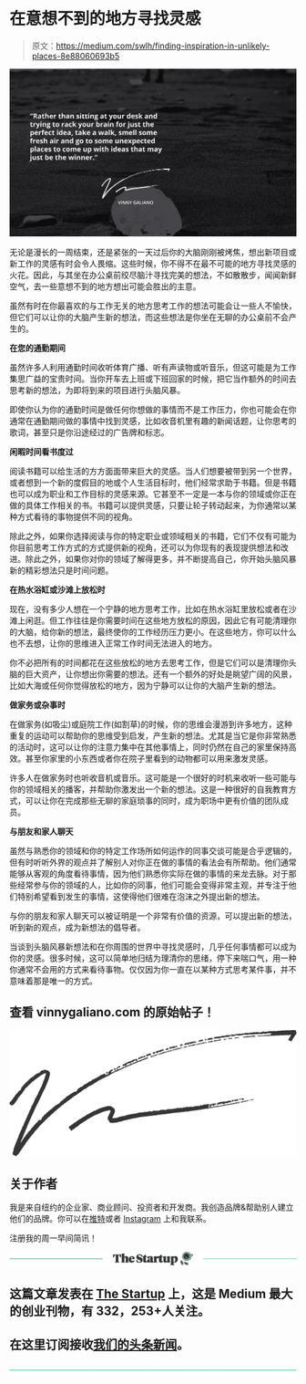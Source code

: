 # 在意想不到的地方寻找灵感

> 原文：<https://medium.com/swlh/finding-inspiration-in-unlikely-places-8e88060693b5>

![](img/93515d66b22e9ec9789d1c78f259bd13.png)

无论是漫长的一周结束，还是紧张的一天过后你的大脑刚刚被烤焦，想出新项目或新工作的灵感有时会令人畏缩。这些时候，你不得不在最不可能的地方寻找灵感的火花。因此，与其坐在办公桌前绞尽脑汁寻找完美的想法，不如散散步，闻闻新鲜空气，去一些意想不到的地方想出可能会胜出的主意。

虽然有时在你最喜欢的与工作无关的地方思考工作的想法可能会让一些人不愉快，但它们可以让你的大脑产生新的想法，而这些想法是你坐在无聊的办公桌前不会产生的。

**在您的通勤期间**

虽然许多人利用通勤时间收听体育广播、听有声读物或听音乐，但这可能是为工作集思广益的宝贵时间。当你开车去上班或下班回家的时候，把它当作额外的时间去思考新的想法，为即将到来的项目进行头脑风暴。

即使你认为你的通勤时间是做任何你想做的事情而不是工作压力，你也可能会在你通常在通勤期间做的事情中找到灵感，比如收音机里有趣的新闻话题，让你思考的歌词，甚至只是你沿途经过的广告牌和标志。

**闲暇时间看书度过**

阅读书籍可以给生活的方方面面带来巨大的灵感。当人们想要被带到另一个世界，或者想到一个新的度假目的地或个人生活目标时，他们经常求助于书籍。但是书籍也可以成为职业和工作目标的灵感来源。它甚至不一定是一本与你的领域或你正在做的具体工作相关的书。书籍可以提供灵感，只要让轮子转动起来，为你通常以某种方式看待的事物提供不同的视角。

除此之外，如果你选择阅读与你的特定职业或领域相关的书籍，它们不仅有可能为你目前思考工作方式的方式提供新的视角，还可以为你现有的表现提供想法和改进。除此之外，如果你对你的领域了解得更多，并不断提高自己，你开始头脑风暴新的精彩想法只是时间问题。

**在热水浴缸或沙滩上放松时**

现在，没有多少人想在一个宁静的地方思考工作，比如在热水浴缸里放松或者在沙滩上闲逛。但工作往往是你需要时间在这些地方放松的原因，因此它有可能清理你的大脑，给你新的想法，最终使你的工作经历压力更小。在这些地方，你可以什么也不去想，让你的思维进入正常工作时间无法进入的地方。

你不必把所有的时间都花在这些放松的地方去思考工作，但是它们可以是清理你头脑的巨大资产，让你想出你需要的想法。还有一个额外的好处是眺望广阔的风景，比如大海或任何你觉得放松的地方，因为宁静可以让你的大脑产生新的想法。

**做家务或杂事时**

在做家务(如吸尘)或庭院工作(如割草)的时候，你的思维会漫游到许多地方，这种重复的运动可以帮助你的思维受到启发，产生新的想法。尤其是当它是你非常熟悉的活动时，这可以让你的注意力集中在其他事情上，同时仍然在自己的家里保持高效。甚至你家里的小东西或者你在院子里看到的动物都可以用来激发灵感。

许多人在做家务时也听收音机或音乐。这可能是一个很好的时机来收听一些可能与你的领域相关的播客，并帮助你激发出一个新的想法。这是一种很好的自我教育方式，可以让你在完成那些无聊的家庭琐事的同时，成为职场中更有价值的团队成员。

**与朋友和家人聊天**

虽然与熟悉你的领域和你的特定工作场所如何运作的同事交谈可能是合乎逻辑的，但有时听听外界的观点并了解别人对你正在做的事情的看法会有所帮助。他们通常能够从客观的角度看待事情，因为他们熟悉你实际在做的事情的来龙去脉。对于那些经常参与你的领域的人，比如你的同事，他们可能会变得非常主观，并专注于他们特别希望看到发生的事情，这使得他们很难在泡沫之外提出新的想法。

与你的朋友和家人聊天可以被证明是一个非常有价值的资源，可以提出新的想法，听到新的观点，成为新想法的倡导者。

当谈到头脑风暴新想法和在你周围的世界中寻找灵感时，几乎任何事情都可以成为你的灵感。很多时候，这可以简单地归结为理清你的思绪，停下来喘口气，用一种你通常不会用的方式来看待事物。仅仅因为你一直在以某种方式思考某件事，并不意味着那是唯一的方式。

## 查看 vinnygaliano.com 的原始帖子！

![](img/385caab865cb5b0f5a9baf8cea00782e.png)

## 关于作者

我是来自纽约的企业家、商业顾问、投资者和开发商。我创造品牌&帮助别人建立他们的品牌。你可以在[推特](http://twitter.com/vinnygaliano)或者 [Instagram](http://instagram.com/vinnygaliano) 上和我联系。

注册我的周一早间简讯！

[![](img/308a8d84fb9b2fab43d66c117fcc4bb4.png)](https://medium.com/swlh)

## 这篇文章发表在 [The Startup](https://medium.com/swlh) 上，这是 Medium 最大的创业刊物，有 332，253+人关注。

## 在这里订阅接收[我们的头条新闻](http://growthsupply.com/the-startup-newsletter/)。

[![](img/b0164736ea17a63403e660de5dedf91a.png)](https://medium.com/swlh)